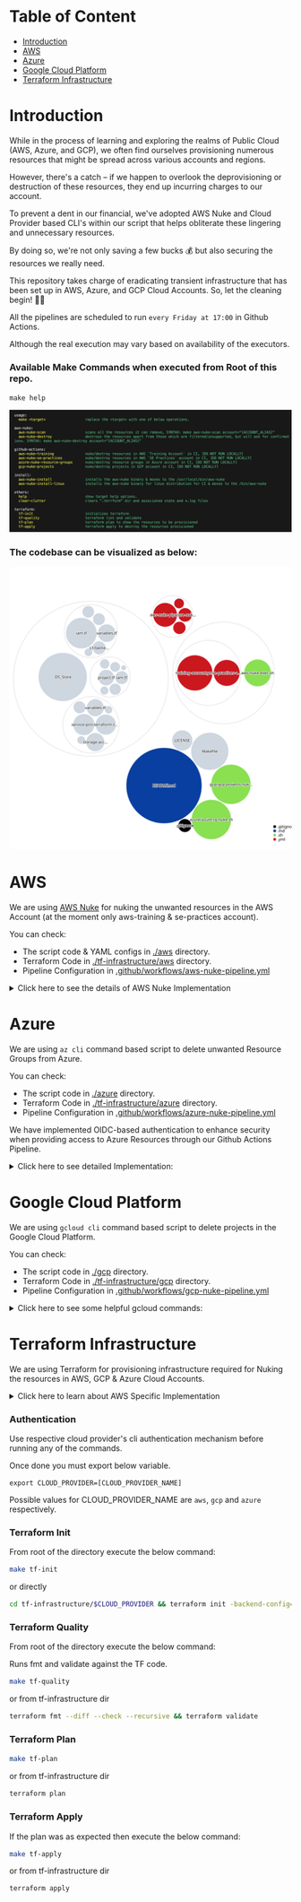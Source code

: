 # Table of Content

- [Introduction](#introduction)
- [AWS](#aws)
- [Azure](#azure)
- [Google Cloud Platform](#google-cloud-platform)
- [Terraform Infrastructure](#terraform-infrastructure)

# Introduction

While in the process of learning and exploring the realms of Public Cloud (AWS, Azure, and GCP), we often find ourselves provisioning numerous resources that might be spread across various accounts and regions.

However, there's a catch – if we happen to overlook the deprovisioning or destruction of these resources, they end up incurring charges to our account.

To prevent a dent in our financial, we've adopted AWS Nuke and Cloud Provider based CLI's within our script that helps obliterate these lingering and unnecessary resources.

By doing so, we're not only saving a few bucks 💰 but also securing the resources we really need.

This repository takes charge of eradicating transient infrastructure that has been set up in AWS, Azure, and GCP Cloud Accounts. So, let the cleaning begin! 🚀🔥

All the pipelines are scheduled to run `every Friday at 17:00` in Github Actions.

Although the real execution may vary based on availability of the executors.

### Available Make Commands when executed from Root of this repo.

```
make help
```
![](./make-help.png)
### The codebase can be visualized as below:

![Visualization of the codebase](./diagram.svg)

# AWS

We are using [AWS Nuke](https://github.com/rebuy-de/aws-nuke) for nuking the unwanted resources in the AWS Account (at the moment only aws-training & se-practices account).

You can check:
- The script code & YAML configs in [./aws](./aws) directory.
- Terraform Code in [./tf-infrastructure/aws](./tf-infrastructure/aws/) directory.
- Pipeline Configuration in [.github/workflows/aws-nuke-pipeline.yml](.github/workflows/aws-nuke-pipeline.yml)

<details>
  <summary>Click here to see the details of AWS Nuke Implementation</summary>

### Table of Content

---

- [Considerations](#considerations)
- [Known Issues](#known-issues)
- [Prerequisite](#prerequisite)
- [Login to AWS Account](#login-to-aws-account)
- [AWS Nuke Execution](#aws-nuke-execution)
  - [On SE Practices Account](#on-se-practices-account)
    - [AWS Nuke Scan SE Practices](#aws-nuke-scan-se-practices)
    - [AWS Nuke Destroy SE Practices](#aws-nuke-destroy-se-practices)
  - [On Training Account](#on-training-account)
    - [AWS Nuke Scan Training](#aws-nuke-scan-training)
    - [AWS Nuke Destroy Training](#aws-nuke-destroy-training)
- [GitHub Actions](#github-actions)
- [To Do List](#to-do-list)

### Considerations

At the moment we are using two different yml configuration files per account for the below reasons, which may change in future:

- Separate config file to make it more readable
- Our current AWS IAM Credentials are configured to access resources only in the same account.

Below are the configuration files:
1. [training-account.yml](./training-account.yml) : 1234567890 - All the US regions & Global.
2. [se-practices-account.yml](./se-practices-account.yml) : 9087654321 - All regions & Global.

By default, not all AWS Regions are enabled hence when AWS-Nuke attempts to nuke the resources using the credentials we provided we get "401: AWS was not able to validate the provided access credentials" error.

Hence we have commented AWS regions that were not enabled in AWS Accounts as of 10th July 2021.

Reference links:
- [401 in non enabled Accounts](https://aws.amazon.com/premiumsupport/knowledge-center/iam-validate-access-credentials/)
- [Regional STS](https://aws.amazon.com/about-aws/whats-new/2019/04/aws-security-token-service-sts-now-supports-enabling-the-global-sts-endpoint-to-issue-session-tokens-compatible-with-all-aws-regions/)

Once logged in, to see enabled AWS Regions for the given account execute below:

```bash
aws ec2 describe-regions | jq -r '.Regions[].RegionName'
```

For further explanation you can reach out to:
- [Abhishek](https://github.com/abhisheksr01/)

### Known Issues

For the "Training" AWS account we have disabled execution on `eu-west-1` region as the Github Action fails to nuke any resources in the pipeline.

The above issue occured due to the `Out of Memory` for the `eu-west-1` region.
Hence until we are able to resolve the OOM issue we'll have to manually execute AWS Nuke by un commenting `eu-west-1` in the [training-account.yml](./nuke-configs/training-account.yml) and using below make command:

```ssh
make aws-nuke-destroy account="training"
```

One done kindly add the manual execution logs to the [manual-execution-logs](./manual-execution-logs) directory in the root of the repo for the tracing perspective.

## Prerequisite

- You should have AWS CLI configured.
- Terraform 1.0.1 or higher if you want to run terraform
- nice to have `make`, `jq` and `wget` installed
### Macbook
From the root of this repository execute the below command:
```bash
make aws-nuke-install
```
### Others
[Click here](https://github.com/rebuy-de/aws-nuke#install) to see AWS Nuke installation options.

Once installed rename the binary to "aws-nuke" and add it to the $PATH location.

## Login to AWS Account

Log in to the respective AWS Account against which you would like to perform AWS Nuke operations.

At the moment this repository has the configuration for `training` and `se-practices` accounts.

Note: You must have Admin Rights to perform the aws nuke operations.

## AWS Nuke Execution
### On SE Practices Account
#### AWS Nuke Scan SE Practices
The below command runs a scan against the configuration file to see what resources can be removed or lists nukeable resources.

The filtered resources will be tagged as `filtered by config` & the ones which can be removed as `would remove`.

You can see the resources filtered in the [se-practices-account.yml](./se-practices-account.yml) under the preset section.
```bash
make aws-nuke-scan account=se-practices
```
or directly:
```bash
cd nuke-configs && aws-nuke -c se-practices-account.yml --force
```
Here the `--force` flag skips the manual confirmation.

The above is identical to `terraform plan` and will not remove any resources.
#### AWS Nuke Destroy SE Practices
⚠️⚠️⚠️⚠️⚠️⚠️⚠️⚠️⚠️⚠️⚠️⚠️⚠️⚠️⚠️⚠️ WARNING ⚠️⚠️⚠️⚠️⚠️⚠️⚠️⚠️⚠️⚠️⚠️⚠️⚠️⚠️⚠️⚠️

<b>Do not run AWS Nuke against the production account.</br>
Make sure you have executed the scan command and thoroughly verified the resources to be nuked.</br>
In case of any confusion kindly DO NOT PROCEED with destroy.</b>

⚠️⚠️⚠️⚠️⚠️⚠️⚠️⚠️⚠️⚠️⚠️⚠️⚠️⚠️⚠️⚠️ WARNING ⚠️⚠️⚠️⚠️⚠️⚠️⚠️⚠️⚠️⚠️⚠️⚠️⚠️⚠️⚠️⚠️

<b>It's highly recommended that you use the [GitHub Actions pipeline](#github-actions) to nuke the resources as it'll be consistent and execution logs will be stored in the pipeline</b>

The below command runs against the configuration file to nuke/destroy resources.

The nuked resources will be tagged as `removed`.
```bash
make aws-nuke-destroy account=se-practices
```
or directly:
```bash
aws-nuke -c se-practices-account.yml --no-dry-run
```
Here the `--no-dry-run` flag allows the aws-nuke to nuke the resources and as a precautionary measure we do not add the `--force flag`.

The above is identical to `terraform apply` and will nuke the resource.
### On Training Account
#### AWS Nuke Scan Training
Make sure you are logged in to the Training account.

The below command runs a scan against the configuration file to see what resources can be removed or lists nukeable resources.

You can see the resources filtered in the [training-account.yml](./training-account.yml) under the preset section.
```bash
make aws-nuke-scan account=training
```
or directly:
```bash
cd nuke-configs && aws-nuke -c se-practices-account.yml --force
```
Here the `--force` flag skips the manual confirmation.

The above is identical to `terraform plan` and will not remove any resources.

Note: eu-west-1 is tricky as lots of bucket data is stored in this region.
#### AWS Nuke Destroy Training
⚠️⚠️⚠️⚠️⚠️⚠️⚠️⚠️⚠️⚠️⚠️⚠️⚠️⚠️⚠️⚠️ WARNING ⚠️⚠️⚠️⚠️⚠️⚠️⚠️⚠️⚠️⚠️⚠️⚠️⚠️⚠️⚠️⚠️

<b>Do not run AWS Nuke against the production account.</br>
Make sure you have executed the scan command and thoroughly verified the resources to be nuked.</br>
In case of any confusion kindly DO NOT PROCEED with destroy.</b>

⚠️⚠️⚠️⚠️⚠️⚠️⚠️⚠️⚠️⚠️⚠️⚠️⚠️⚠️⚠️⚠️ WARNING ⚠️⚠️⚠️⚠️⚠️⚠️⚠️⚠️⚠️⚠️⚠️⚠️⚠️⚠️⚠️⚠️

<b>It's highly recommended that you use the [GitHub Actions pipeline](#github-actions) to nuke the resources as it'll be consistent and execution logs will be stored in the pipeline</b>

The below command runs against the configuration file to nuke/destroy resources.

The nuked resources will be tagged as `removed`.
```bash
make aws-nuke-destroy account=training
```
or directly:
```bash
aws-nuke -c training-account.yml --no-dry-run
```
Here the `--no-dry-run` flag allows the aws-nuke to nuke the resources and as a precautionary measure we have not added the `--force` flag.

The above is identical to `terraform apply` and will nuke the resource.

## GitHub Actions
We have scheduled aws-nuke execution at <b>17:00 every Friday</b> in GitHub Actions pipeline or can be manually triggered.

The jobs uses IAM User created through Terraform and can assume Admin roles in respective accounts.

You can see the pipeline configuration [here](./.github/workflows/aws-nuke-pipeline.yml)

The pipeline has two independent jobs `se-practices` and `training` within the workflow of `nuke-aws-accounts`.

![](github-actions.png)

- se-practices: This job destroys resources in all regions and global in the se-practices account.
- training: This job destroys resources in all US regions and global in the training account.

The credentials required for GITHUB Actions are stored in the repository secrets & IAM user credentials as backup are stored in 1Password.

After the execution, the respective jobs uploads logs files as artifacts and can be downloaded from the GitHub Actions UI.

## To Do List

This is the list of things (Non Prioritized) which we need to do to make aws-nuke work better.

- Refactor Terraform code to reduce boiler plate & follow DRY
- IAM Assumed roles, assert the current approach of granting access. Implement if their is a better one!
- Terraform the manual role creation in se-practices account.
- Add Preset/filters for the resources which needs to stay and then after everyone's confirmation nuke training account.
- Nuke training for all regions (eu-west-1 is tricky as lots of bucket data is stored in this region)
- Check if we have other AWS Accounts which can be nuked.
- Check the best practice for running AWS-NUKE & assert the current implementation. ex single config vs multiple.
- Use python panda for better visualization of the aws-nuke stdouts.
- Execute AWS-Nuke <b>plan/scan</b> against the production account. Just to see what orphaned resources we have.DO NOT RUN DESTROY COMMAND IN PROD ACCOUNT.

</details>

# Azure

We are using `az cli` command based script to delete unwanted Resource Groups from Azure.

You can check:
- The script code in [./azure](./azure) directory.
- Terraform Code in [./tf-infrastructure/azure](./tf-infrastructure/azure/) directory.
- Pipeline Configuration in [.github/workflows/azure-nuke-pipeline.yml](.github/workflows/azure-nuke-pipeline.yml)

We have implemented OIDC-based authentication to enhance security when providing access to Azure Resources through our Github Actions Pipeline. 

<details>
  <summary>Click here to see detailed Implementation:</summary>

#### Setting Up OIDC Federated credentials for Github Actions.

The steps outlined below were followed to configure the OIDC setup.

- Create a Service Principal with OIDC Federated Credentials

Review the Terraform code located at [./tf-infrastructure/azure/service-principal.tf](./tf-infrastructure/azure/service-principal.tf) for insights into establishing the Service Principal Name (SPN) using OIDC Federated credentials through Terraform.

  Note: You may want to change `subject` attribute based on your requirements.

- Update the Github Actions pipeline YAML to allow OIDC by adding below permissions:
  ```yaml
  permissions:
    id-token: write
    contents: read
  ```
  
- Add below Azure Credentials in Github Secrets of the repository
  - Service Principal CLIENT_ID as `AZ_CLIENT_ID`
  - TENANT_ID as `AZ_TENANT_ID`
  - SUBSCRIPTION_ID as `AZ_SUBSCRIPTION_ID`

- Update Github Actions Pipeline YAML
  
  Add them as below:
  ```yaml
  - uses: azure/login@v1
    with:
      client-id: ${{ secrets.AZ_CLIENT_ID }}
      tenant-id: ${{ secrets.AZ_TENANT_ID }}
      subscription-id: ${{ secrets.AZ_SUBSCRIPTION_ID }}

  ```
  The official documentation explaining the process can be found [here](https://learn.microsoft.com/en-us/azure/active-directory/workload-identities/workload-identity-federation-create-trust?pivots=identity-wif-apps-methods-azp#github-actions).

</details>

# Google Cloud Platform

We are using `gcloud cli` command based script to delete projects in the Google Cloud Platform.

You can check:
- The script code in [./gcp](./gcp) directory.
- Terraform Code in [./tf-infrastructure/gcp](./tf-infrastructure/gcp/) directory.
- Pipeline Configuration in [.github/workflows/gcp-nuke-pipeline.yml](.github/workflows/gcp-nuke-pipeline.yml)

<details>
  <summary>Click here to see some helpful gcloud commands:</summary>

  - Authentication via Service Account
    ```
    gcloud auth activate-service-account [SERVICE_ACCOUNT_EMAIL] --key-file=[PATH_TO_CREDENTIALS_FILE]
    ```

  - WHO AM I Command:
    ```
    gcloud config list account --format "value(core.account)"
    ```

  - Set the GCP Project
    ```
    gcloud config set project $MY_PROJECT_ID
    ```

  - Finding GCP Project Creator (limited to 400 days)
    ```
    gcloud logging read --project gcp-projects-nuke \
    --order=asc --limit=1 \
    --format='table(protoPayload.methodName, protoPayload.authenticationInfo.principalEmail)'
    ```

  - Loading list of projects in CSV
    ```
    gcloud projects list --format='csv(createTime,lifecycleState,name,parent,projectId, projectNumber)' > gcp.csv
    ```

</details>

# Terraform Infrastructure
We are using Terraform for provisioning infrastructure required for Nuking the resources in AWS, GCP & Azure Cloud Accounts.

<details>
<summary>Click here to learn about AWS Specific Implementation</summary>

You must have Terraform 1.0.1 version installed and logged in to the `AWS Training Account` using google-auth.

The current terraform code creates a bucket in the training account to store the TF state and IAM Group, User, attaches Group policies and user to user group respectively.

Currently, we have manually created `aws-nuke-access-delegator-admin-role` in the `se-practices` which we should add in the TF.

Because it's the 🐔 and the 🥚 problem.
</details>

### Authentication

Use respective cloud provider's cli authentication mechanism before running any of the commands.

Once done you must export below variable.

```
export CLOUD_PROVIDER=[CLOUD_PROVIDER_NAME]
```

Possible values for CLOUD_PROVIDER_NAME are `aws`, `gcp` and `azure` respectively.

### Terraform Init

From root of the directory execute the below command:
```bash
make tf-init
```
or directly
```bash
cd tf-infrastructure/$CLOUD_PROVIDER && terraform init -backend-config=./backend-config.hcl
```

### Terraform Quality
From root of the directory execute the below command:

Runs fmt and validate against the TF code.
```bash
make tf-quality
```
or from tf-infrastructure dir
```bash
terraform fmt --diff --check --recursive && terraform validate
```

### Terraform Plan
```bash
make tf-plan
```
or from tf-infrastructure dir
```bash
terraform plan
```
### Terraform Apply
If the plan was as expected then execute the below command:
```bash
make tf-apply
```
or from tf-infrastructure dir
```bash
terraform apply
```